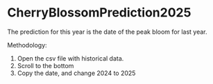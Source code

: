 # CherryBlossomPrediction2025

The prediction for this year is the date of the peak bloom for last year.

Methodology:
1. Open the csv file with historical data.
2. Scroll to the bottom
3. Copy the date, and change 2024 to 2025

